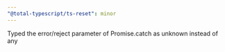 ```yaml
---
"@total-typescript/ts-reset": minor
---
```


Typed the error/reject parameter of Promise.catch as unknown instead of any
